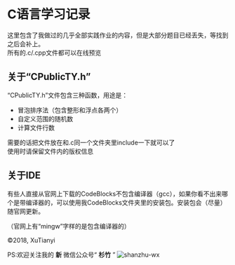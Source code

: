 # C语言学习记录

这里包含了我做过的几乎全部实践作业的内容，但是大部分题目已经丢失，等找到之后会补上。  
所有的.c/.cpp文件都可以在线预览

## 关于“CPublicTY.h”
“CPublicTY.h”文件包含三种函数，用途是：  

- 冒泡排序法（包含整形和浮点各两个）
- 自定义范围的随机数
- 计算文件行数  

需要的话把文件放在和.c同一个文件夹里include一下就可以了  
使用时请保留文件内的版权信息  
  
## 关于IDE
有些人直接从官网上下载的CodeBlocks不包含编译器（gcc），如果你看不出来哪个是带编译器的，可以使用我CodeBlocks文件夹里的安装包。安装包会（尽量）随官网更新。  

（官网上有“mingw”字样的是包含编译器的）  
    
  
  
©2018, XuTianyi

PS:欢迎关注我的 **新** 微信公众号“ **杉竹** ”
![shanzhu-wx](https://github.com/xutianyi-owl/C-learning-note/blob/master/shanzhu-wx.jpg)
